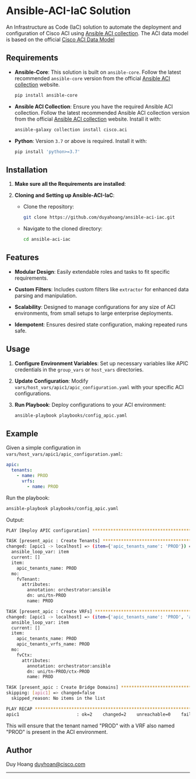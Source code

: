 # Ansible-ACI-IaC Solution

An Infrastructure as Code (IaC) solution to automate the deployment and configuration of Cisco ACI using [Ansible ACI collection](https://galaxy.ansible.com/ui/repo/published/cisco/aci/).
The ACI data model is based on the official [Cisco ACI Data Model](https://developer.cisco.com/docs/nexus-as-code/#!data-model)
 
## Requirements

- **Ansible-Core**: This solution is built on `ansible-core`. Follow the latest recommended `ansible-core` version from the official [Ansible ACI collection](https://galaxy.ansible.com/ui/repo/published/cisco/aci/) website.
  ```bash
  pip install ansible-core
  ```
  
- **Ansible ACI Collection**: Ensure you have the required Ansible ACI collection. Follow the latest recommended Ansible ACI collection version from the official [Ansible ACI collection](https://galaxy.ansible.com/ui/repo/published/cisco/aci/) website. Install it with:
  ```bash
  ansible-galaxy collection install cisco.aci
  ```
  
- **Python**: Version `3.7` or above is required. Install it with:
  ```bash
  pip install 'python>=3.7'
  ```

## Installation

1. **Make sure all the Requirements are installed**:
   
2. **Cloning and Setting up Ansible-ACI-IaC**:

   - Clone the repository:
     ```bash
     git clone https://github.com/duyahoang/ansible-aci-iac.git
     ```

   - Navigate to the cloned directory:
     ```bash
     cd ansible-aci-iac
     ```

## Features

- **Modular Design**: Easily extendable roles and tasks to fit specific requirements.
  
- **Custom Filters**: Includes custom filters like `extractor` for enhanced data parsing and manipulation.
  
- **Scalability**: Designed to manage configurations for any size of ACI environments, from small setups to large enterprise deployments.
  
- **Idempotent**: Ensures desired state configuration, making repeated runs safe.

## Usage

1. **Configure Environment Variables**: Set up necessary variables like APIC credentials in the `group_vars` or `host_vars` directories.

2. **Update Configuration**: Modify `vars/host_vars/apic1/apic_configuration.yaml` with your specific ACI configurations.

3. **Run Playbook**: Deploy configurations to your ACI environment:
   ```bash
   ansible-playbook playbooks/config_apic.yaml
   ```

## Example

Given a simple configuration in `vars/host_vars/apic1/apic_configuration.yaml`:

```yaml
apic:
  tenants:
    - name: PROD
      vrfs:
        - name: PROD
```

Run the playbook:

```bash
ansible-playbook playbooks/config_apic.yaml
```

Output:
```bash
PLAY [Deploy APIC configuration] ****************************************************************************************************************************************************************************************************************************************************************************

TASK [present_apic : Create Tenants] ************************************************************************************************************************************************************************************************************************************************************************
changed: [apic1 -> localhost] => (item={'apic_tenants_name': 'PROD'}) => changed=true 
  ansible_loop_var: item
  current: []
  item:
    apic_tenants_name: PROD
  mo:
    fvTenant:
      attributes:
        annotation: orchestrator:ansible
        dn: uni/tn-PROD
        name: PROD

TASK [present_apic : Create VRFs] ***************************************************************************************************************************************************************************************************************************************************************************
changed: [apic1 -> localhost] => (item={'apic_tenants_name': 'PROD', 'apic_tenants_vrfs_name': 'PROD'}) => changed=true 
  ansible_loop_var: item
  current: []
  item:
    apic_tenants_name: PROD
    apic_tenants_vrfs_name: PROD
  mo:
    fvCtx:
      attributes:
        annotation: orchestrator:ansible
        dn: uni/tn-PROD/ctx-PROD
        name: PROD

TASK [present_apic : Create Bridge Domains] *****************************************************************************************************************************************************************************************************************************************************************
skipping: [apic1] => changed=false 
  skipped_reason: No items in the list

PLAY RECAP **************************************************************************************************************************************************************************************************************************************************************************************************
apic1                      : ok=2    changed=2    unreachable=0    failed=0    skipped=1    rescued=0    ignored=0   
```

This will ensure that the tenant named "PROD" with a VRF also named "PROD" is present in the ACI environment.

## Author
Duy Hoang
duyhoan@cisco.com

---
